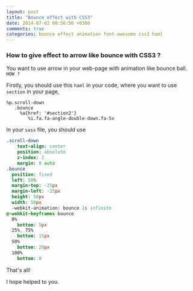 ```yaml
---
layout: post
title: "Bounce effect with CSS3"
date: 2014-07-02 00:56:56 +0300
comments: true
categories: bounce effect animation font-awesome css3 haml
---
```


### How to give effect to arrow like bounce with CSS3 ?

You want to use arrow in your web-page with animation like bounce ball. `HOW ?`

Firstly, you should use this `haml` in your code, where you want to use `section`
in your page,

```haml
%p.scroll-down
   .bounce
     %a{href: '#section2'}
        %i.fa.fa-angle-double-down.fa-5x
```

In your `sass` file, you should use

```sass
.scroll-down
    text-align: center
    position: absolute
    z-index: 2
    margin: 0 auto
.bounce
  position: fixed
  left: 50%
  margin-top: -25px
  margin-left: -25px
  height: 50px
  width: 50px
  -webkit-animation: bounce 1s infinite
@-webkit-keyframes bounce
  0%
    bottom: 5px
  25%, 75%
    bottom: 15px
  50%
    bottom: 20px
  100%
    bottom: 0
```

That's all!

I hope helped to you.